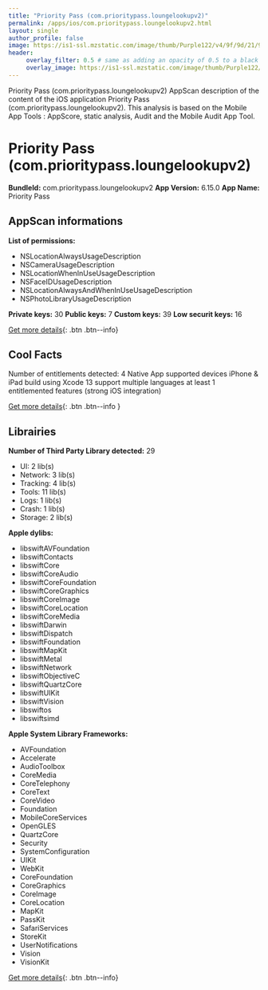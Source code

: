 ```yaml
---
title: "Priority Pass (com.prioritypass.loungelookupv2)"
permalink: /apps/ios/com.prioritypass.loungelookupv2.html
layout: single
author_profile: false
image: https://is1-ssl.mzstatic.com/image/thumb/Purple122/v4/9f/9d/21/9f9d2154-8db1-5c9b-62ae-7edfdbcdbe3e/PP-PROD-0-0-1x_U007emarketing-0-0-0-7-0-0-sRGB-0-0-0-GLES2_U002c0-512MB-85-220-0-0.png/512x512bb.jpg
header: 
     overlay_filter: 0.5 # same as adding an opacity of 0.5 to a black background
     overlay_image: https://is1-ssl.mzstatic.com/image/thumb/Purple122/v4/9f/9d/21/9f9d2154-8db1-5c9b-62ae-7edfdbcdbe3e/PP-PROD-0-0-1x_U007emarketing-0-0-0-7-0-0-sRGB-0-0-0-GLES2_U002c0-512MB-85-220-0-0.png/512x512bb.jpg
---
```

Priority Pass (com.prioritypass.loungelookupv2) AppScan description of the content of the iOS application Priority Pass (com.prioritypass.loungelookupv2). This analysis is based on the Mobile App Tools : AppScore, static analysis, Audit and the Mobile Audit App Tool.

# Priority Pass (com.prioritypass.loungelookupv2)

**BundleId:** com.prioritypass.loungelookupv2
**App Version:** 6.15.0
**App Name:** Priority Pass


## AppScan informations 

**List of permissions:** 
- NSLocationAlwaysUsageDescription
- NSCameraUsageDescription
- NSLocationWhenInUseUsageDescription
- NSFaceIDUsageDescription
- NSLocationAlwaysAndWhenInUseUsageDescription
- NSPhotoLibraryUsageDescription
  
  
**Private keys:** 30
**Public keys:** 7
**Custom keys:** 39
**Low securit keys:** 16
  
[Get more details](/pricing.html){: .btn .btn--info}

## Cool Facts

Number of entitlements detected: 4
Native App
supported devices iPhone & iPad
build using Xcode 13
support multiple languages
at least 1 entitlemented features (strong iOS integration)
  
[Get more details](/pricing.html){: .btn .btn--info }

## Librairies 
**Number of Third Party Library detected:** 29
- UI: 2 lib(s)
- Network: 3 lib(s)
- Tracking: 4 lib(s)
- Tools: 11 lib(s)
- Logs: 1 lib(s)
- Crash: 1 lib(s)
- Storage: 2 lib(s)


**Apple dylibs:**
- libswiftAVFoundation
- libswiftContacts
- libswiftCore
- libswiftCoreAudio
- libswiftCoreFoundation
- libswiftCoreGraphics
- libswiftCoreImage
- libswiftCoreLocation
- libswiftCoreMedia
- libswiftDarwin
- libswiftDispatch
- libswiftFoundation
- libswiftMapKit
- libswiftMetal
- libswiftNetwork
- libswiftObjectiveC
- libswiftQuartzCore
- libswiftUIKit
- libswiftVision
- libswiftos
- libswiftsimd


**Apple System Library Frameworks:**
- AVFoundation
- Accelerate
- AudioToolbox
- CoreMedia
- CoreTelephony
- CoreText
- CoreVideo
- Foundation
- MobileCoreServices
- OpenGLES
- QuartzCore
- Security
- SystemConfiguration
- UIKit
- WebKit
- CoreFoundation
- CoreGraphics
- CoreImage
- CoreLocation
- MapKit
- PassKit
- SafariServices
- StoreKit
- UserNotifications
- Vision
- VisionKit


  
[Get more details](/pricing.html){: .btn .btn--info}

